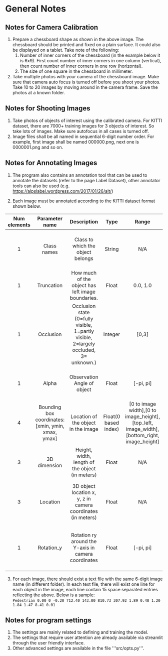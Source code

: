# General Notes
## Notes for Camera Calibration
1. Prepare a chessboard shape as shown in the above image. The chessboard should be printed and fixed on a plain surface. It could also be displayed on a tablet. Take note of the following:
    1. Number of inner corners of the chessboard (in the example below it is 6x9). First count number of inner corners in one column (vertical), then count number of inner corners in one row (horizontal).
    2. The size of one square in the chessboard in millimeter.
2. Take multiple photos with your camera of the chessboard image. Make sure that camera auto focus is turned off before you shoot your photos. Take 10 to 20 images by moving around in the camera frame. Save the photos at a known folder.

## Notes for Shooting Images
1. Take photos of objects of interest using the calibrated camera. For KITTI dataset, there are 7000+ training images for 3 objects of interest. So take lots of images. Make sure autofocus in all cases is turned off.
2. Image files shall be all named in sequential 6-digit number order. For example, first image shall be named 000000.png, next one is 0000001.png and so on.

## Notes for Annotating Images
1. The program also contains an annotation tool that can be used to annotate the datasets (refer to the page Label Dataset), other annotator tools can also be used (e.g. <href>https://alpslabel.wordpress.com/2017/01/26/alt/</href>)

2. Each image must be annotated according to the KITTI dataset format shown below.

| Num elements | Parameter name | Description | Type | Range | Example | Remark |
|:------------:|:--------------:|:-----------:|:----:|:-----:|:-------:|:------:|
| 1 | Class names | Class to which the object belongs | String | N/A | Person, Car | Use unique class names for objects |
| 1 | Truncation | How much of the object has left image boundaries. | Float | 0.0, 1.0 | 0.0 | Not used. Can be set to 0.0 |
| 1 | Occlusion | Occlusion state (0=fully visible, 1=partly visible, 2=largely occluded, 3= unknown.) | Integer | [0,3] | 2 | Not Used. Can be set to 0 |
| 1 | Alpha | Observation Angle of object | Float | [-pi, pi] | 0.146 | Not used. Can be set to 0.0 |
| 4 | Bounding box coordinates: [xmin, ymin, xmax, ymax] | Location of the object in the image | Float(0 based index) | [0 to image width],[0 to image_height], [top_left, image_width], [bottom_right, image_height] | 100 120 180 160 | See next section for possible ways to get this info |
| 3 | 3D dimension | Height, width, length of the object (in meters) | Float | N/A | 1.65, 1.67, 3.64 | Measure the object |
| 3 | Location | 3D object location x, y, z in camera coordinates (in meters) | Float | N/A | -0.65,1.71, 46.7 | See next section for possible ways to get this info |
| 1 | Rotation_y | Rotation ry around the Y-axis in camera coordinates | Float | [-pi, pi] | -1.59 | See next section for possible ways to get this info |

3. For each image, there should exist a text file with the same 6-digit image name (in different folder). In each text file, there will exist one line for each object in the image, each line contain 15 space separated entries reflecting the above. Below is a sample:<br> <code>Pedestrian 0.00 0 -0.20 712.40 143.00 810.73 307.92 1.89 0.48 1.20 1.84 1.47 8.41 0.01</code>

## Notes for program settings
1. The settings are mainly related to defining and training the model.
2. The settings that require user attention are already available via streamlit through the user friendly interface.
3. Other advanced settings are available in the file '''src/opts.py'''.
